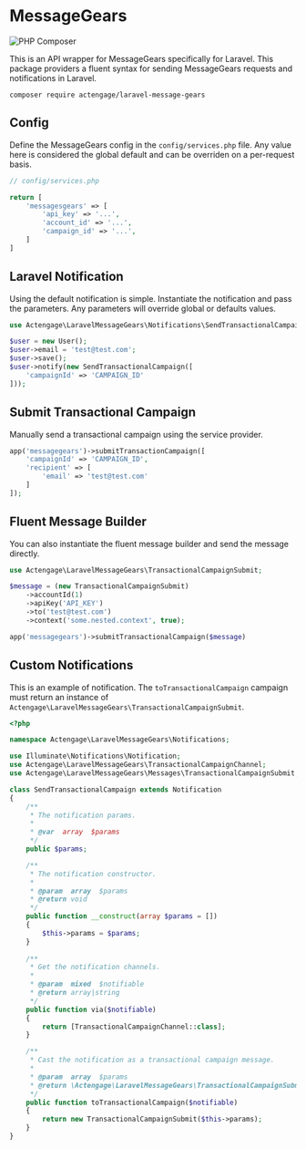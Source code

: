 # MessageGears


![PHP Composer](https://github.com/actengage/laravel-message-gears/workflows/PHP%20Composer/badge.svg)

This is an API wrapper for MessageGears specifically for Laravel. This package providers a fluent syntax for sending MessageGears requests and notifications in Laravel.

    composer require actengage/laravel-message-gears

## Config

Define the MessageGears config in the `config/services.php` file. Any value here is considered the global default and can be overriden on a per-request basis.

``` php
// config/services.php

return [
    'messagesgears' => [
        'api_key' => '...',
        'account_id' => '...',
        'campaign_id' => '...',
    ]
]
```

## Laravel Notification

Using the default notification is simple. Instantiate the notification and pass the parameters. Any parameters will override global or defaults values.

``` php
use Actengage\LaravelMessageGears\Notifications\SendTransactionalCampaign;

$user = new User();
$user->email = 'test@test.com';
$user->save();
$user->notify(new SendTransactionalCampaign([
    'campaignId' => 'CAMPAIGN_ID'
]));
```

## Submit Transactional Campaign

Manually send a transactional campaign using the service provider.

``` php
app('messagegears')->submitTransactionCampaign([
    'campaignId' => 'CAMPAIGN_ID',
    'recipient' => [
        'email' => 'test@test.com'
    ]
]);
```

## Fluent Message Builder

You can also instantiate the fluent message builder and send the message directly. 

``` php
use Actengage\LaravelMessageGears\TransactionalCampaignSubmit;

$message = (new TransactionalCampaignSubmit)
    ->accountId(1)
    ->apiKey('API_KEY')
    ->to('test@test.com')
    ->context('some.nested.context', true);

app('messagegears')->submitTransactionalCampaign($message)
```

## Custom Notifications

This is an example of notification. The `toTransactionalCampaign` campaign must return an instance of `Actengage\LaravelMessageGears\TransactionalCampaignSubmit`.

``` php
<?php

namespace Actengage\LaravelMessageGears\Notifications;

use Illuminate\Notifications\Notification;
use Actengage\LaravelMessageGears\TransactionalCampaignChannel;
use Actengage\LaravelMessageGears\Messages\TransactionalCampaignSubmit;

class SendTransactionalCampaign extends Notification
{
    /**
     * The notification params.
     *
     * @var  array  $params
     */
    public $params;

    /**
     * The notification constructor.
     *
     * @param  array  $params
     * @return void
     */
    public function __construct(array $params = [])
    {
        $this->params = $params;    
    }
    
    /**
     * Get the notification channels.
     *
     * @param  mixed  $notifiable
     * @return array|string
     */
    public function via($notifiable)
    {
        return [TransactionalCampaignChannel::class];
    }

    /**
     * Cast the notification as a transactional campaign message.
     *
     * @param  array  $params
     * @return \Actengage\LaravelMessageGears\TransactionalCampaignSubmit
     */
    public function toTransactionalCampaign($notifiable)
    {
        return new TransactionalCampaignSubmit($this->params);
    }
}
```